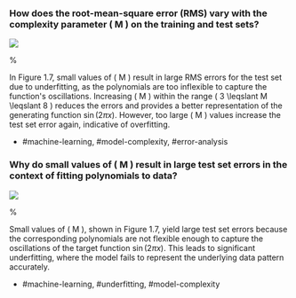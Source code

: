 ### How does the root-mean-square error (RMS) vary with the complexity parameter \( M \) on the training and test sets?

![](https://cdn.mathpix.com/cropped/2024_05_18_9b0445fe9c08724522fdg-1.jpg?height=428&width=879&top_left_y=216&top_left_x=779)

%

In Figure 1.7, small values of \( M \) result in large RMS errors for the test set due to underfitting, as the polynomials are too inflexible to capture the function's oscillations. Increasing \( M \) within the range \( 3 \leqslant M \leqslant 8 \) reduces the errors and provides a better representation of the generating function $\sin (2 \pi x)$. However, too large \( M \) values increase the test set error again, indicative of overfitting.

- #machine-learning, #model-complexity, #error-analysis


### Why do small values of \( M \) result in large test set errors in the context of fitting polynomials to data?

![](https://cdn.mathpix.com/cropped/2024_05_18_9b0445fe9c08724522fdg-1.jpg?height=428&width=879&top_left_y=216&top_left_x=779)

%

Small values of \( M \), shown in Figure 1.7, yield large test set errors because the corresponding polynomials are not flexible enough to capture the oscillations of the target function $\sin (2 \pi x)$. This leads to significant underfitting, where the model fails to represent the underlying data pattern accurately.

- #machine-learning, #underfitting, #model-complexity
